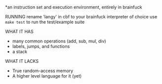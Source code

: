 *an instruction set and execution environment, entirely in brainfuck

RUNNING
rename 'langy' in cbf to your brainfuck interpreter of choice
use `make test` to run the test/example suite

WHAT IT HAS
 - many common operations (add, sub, mul, div)
 - labels, jumps, and functions
 - a stack

WHAT IT LACKS
 - True random-access memory
 - A higher level language for it (yet)
